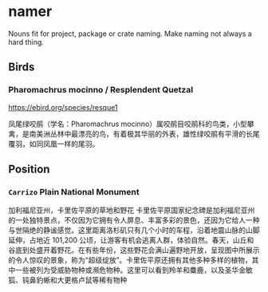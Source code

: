 # namer
Nouns fit for project, package or crate naming. Make naming not always a hard thing.

## Birds

### Pharomachrus mocinno / Resplendent Quetzal
https://ebird.org/species/resque1

凤尾绿咬鹃（学名：Pharomachrus mocinno）属咬鹃目咬鹃科的鸟类，小型攀禽，是南美洲丛林中最漂亮的鸟，有着极其华丽的外表，雄性绿咬鹃有平滑的长尾覆羽，如同凤凰一样的尾羽。

## Position

### `Carrizo` Plain National Monument 

加利福尼亚州，卡里佐平原的草地和野花
卡里佐平原国家纪念碑是加利福尼亚州的一处独特景点，不仅因为它拥有令人屏息、丰富多彩的景色，还因为它给人一种与世隔绝的静谧感觉。这里距离洛杉矶只有几个小时的车程，沿着地震山脉的山脚延伸，占地近 101,200 公顷，让游客有机会逃离人群，体验自然。春天，山丘和谷底到处盛开着野花。在有些年份，这些野花会满山遍野地开放，呈现图中所展示的令人惊叹的景象，称为“超级绽放”。卡里佐平原还拥有其他多种多样的植物，其中一些被列为受威胁物种或濒危物种。这里可以看到羚羊和麋鹿，以及圣华金敏狐、钝鼻豹蜥和大更格卢鼠等稀有物种
